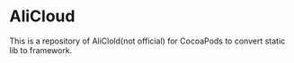 # AliCloud
This is a repository of AliClold(not official) for CocoaPods to convert static lib to framework.
